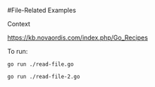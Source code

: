 #File-Related Examples

Context
    
https://kb.novaordis.com/index.php/Go_Recipes


To run:

    go run ./read-file.go
    
    go run ./read-file-2.go
    
